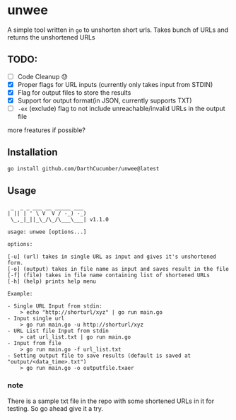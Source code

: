 # unwee

A simple tool written in `go` to unshorten short urls.
Takes bunch of URLs and returns the unshortened URLs

## TODO:

- [ ] Code Cleanup 😓 
- [x] Proper flags for URL inputs (currently only takes input from STDIN)
- [x] Flag for output files to store the results
- [x] Support for output format(in JSON, currently supports TXT)
- [ ] `-ex` (exclude) flag to not include unreachable/invalid URLs in the output file

more freatures if possible?

## Installation

```bash
go install github.com/DarthCucumber/unwee@latest
```

## Usage

```
 _  _ _ ___ __ _____ ___ 
| || | ' \ V  V / -_) -_)
 \_,_|_||_\_/\_/\___\___| v1.1.0
 
usage: unwee [options...]

options: 

[-u] (url) takes in single URL as input and gives it's unshortened form.
[-o] (output) takes in file name as input and saves result in the file
[-f] (file) takes in file name containing list of shortened URLs
[-h] (help) prints help menu

Example:

- Single URL Input from stdin:
	> echo "http://shorturl/xyz" | go run main.go
- Input single url
	> go run main.go -u http://shorturl/xyz
- URL List file Input from stdin
	> cat url_list.txt | go run main.go 
- Input from file
	> go run main.go -f url_list.txt
- Setting output file to save results (default is saved at "output/<data_time>.txt")
	> go run main.go -o outputfile.txaer
```

### note
There is a sample txt file in the repo with some shortened URLs in it for testing. So go ahead give it a try.
